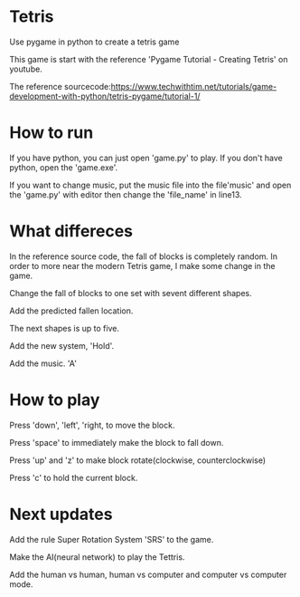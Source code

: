 # Tetris

Use pygame in python to create a tetris game

This game is start with the reference 'Pygame Tutorial - Creating Tetris' on youtube.

The reference sourcecode:https://www.techwithtim.net/tutorials/game-development-with-python/tetris-pygame/tutorial-1/


# How to run

If you have python, you can just open 'game.py' to play. If you don't have python, open the 'game.exe'.

If you want to change music, put the music file into the file'music' and open the 'game.py' with editor then change the 'file_name' in line13.

# What differeces

In the reference source code, the fall of blocks is completely random. In order to more near the modern Tetris game, I make some change in the game.

Change the fall of blocks to one set with sevent different shapes.

Add the predicted fallen location.

The next shapes is up to five.

Add the new system, 'Hold'.

Add the music. 'A'

# How to play

Press 'down', 'left', 'right, to move the block.

Press 'space' to immediately make the block to fall down.

Press 'up' and 'z' to make block rotate(clockwise, counterclockwise)

Press 'c' to hold the current block.

# Next updates

Add the rule Super Rotation System 'SRS' to the game.

Make the AI(neural network) to play the Tettris.

Add the human vs human, human vs computer and computer vs computer mode.


